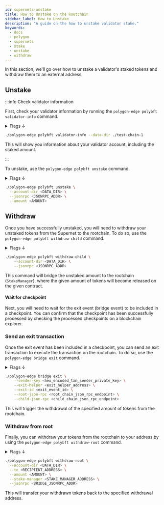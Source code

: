 ```yaml
---
id: supernets-unstake
title: How to Unstake on the Rootchain
sidebar_label: How to Unstake
description: "A guide on the how to unstake validator stake."
keywords:
  - docs
  - polygon
  - supernets
  - stake
  - unstake
  - withdraw
---
```


In this section, we'll go over how to unstake a validator's staked tokens and withdraw them to an external address.

## Unstake

:::info Check validator information

First, check your validator information by running the `polygon-edge polybft validator-info` command.

<details>
<summary>Flags ↓</summary>

| Flag | Description | Example |
|------|-------------|---------|
| `--chain-id` | ID of Supernet | `137` |
| `--config` | The path to the SecretsManager config file, if omitted, the local FS secrets manager is used | `/path/to/config.yaml` |
| `--data-dir` | The directory for the Polygon Edge data if the local FS is used | `/path/to/data/dir` |
| `-h`, `--help` | Help for validator-info | |
| `--jsonrpc` | The JSON-RPC interface (default "0.0.0.0:8545") | `http://localhost:8545` |
| `--stake-manager` | Address of stake manager contract | `0x123...` |
| `--supernet-manager` | Address of supernet manager contract | `0x456...` |

</details>

```bash
./polygon-edge polybft validator-info --data-dir ./test-chain-1
```

This will show you information about your validator account, including the staked amount.

:::

To unstake, use the `polygon-edge polybft unstake` command.

<details>
<summary>Flags ↓</summary>

| Flag                | Description                                                | Example                               |
|---------------------|------------------------------------------------------------|---------------------------------------|
| --amount            | Amount to unstake from validator                            | --amount 1000                         |
| --config            | Path to the SecretsManager config file                     | --config /path/to/config/file        |
| --data-dir          | Directory for the Polygon Edge data if the local FS is used | --data-dir /path/to/data/dir          |
| --jsonrpc           | JSON-RPC interface                                         | --jsonrpc 0.0.0.0:8545                |

</details>

```bash
./polygon-edge polybft unstake \
  --account-dir <DATA_DIR> \
  --jsonrpc <JSONRPC_ADDR> \
  --amount <AMOUNT>
```

## Withdraw

Once you have successfully unstaked, you will need to withdraw your unstaked tokens from the Supernet to the rootchain. To do so, use the `polygon-edge polybft withdraw-child` command.

<details>
<summary>Flags ↓</summary>

| Flag | Description | Example |
|------|-------------|---------|
| `--config` | The path to the SecretsManager config file, if omitted, the local FS secrets manager is used | `~/secrets.json` |
| `--data-dir` | The directory for the Polygon Edge data if the local FS is used | `~/polygon-edge/data` |
| `--jsonrpc` | The JSON-RPC interface (default "0.0.0.0:8545") | `127.0.0.1:8545` |

</details>

```bash
./polygon-edge polybft withdraw-child \
    --account-dir <DATA_DIR> \
    --jsonrpc <JSONRPC_ADDR>
```

This command will bridge the unstaked amount to the rootchain (`StakeManager`), where the given amount of tokens will become released on the given contract.

#### Wait for checkpoint

Next, you will need to wait for the exit event (bridge event) to be included in a checkpoint.
You can confirm that the checkpoint has been successfully processed by checking the processed checkpoints on a blockchain explorer.

### Send an exit transaction

Once the exit event has been included in a checkpoint, you can send an exit transaction to execute the transaction on the rootchain. To do so, use the `polygon-edge bridge exit` command.

<details>
<summary>Flags ↓</summary>

| Flag                 | Description                                                         | Example                              |
|----------------------|---------------------------------------------------------------------|--------------------------------------|
| --child-json-rpc     | The JSON RPC Supernet endpoint.                                  | --child-json-rpc=http://127.0.0.1:9545 |
| --exit-helper        | Address of ExitHelper smart contract on rootchain.                 | --exit-helper=<EXIT_HELPER_ADDRESS>  |
| --exit-id            | Supernet exit event ID.                                          | --exit-id=<EXIT_ID>                  |
| --root-json-rpc      | The JSON RPC rootchain endpoint.                                   | --root-json-rpc=http://127.0.0.1:8545 |
| --sender-key         | Hex encoded private key of the account which sends exit transaction to the rootchain. | --sender-key=<SENDER_KEY> |
| --test               | Test indicates whether exit transaction sender is hardcoded test account. | --test                              |

</details>

  ```bash
  ./polygon-edge bridge exit \
      --sender-key <hex_encoded_txn_sender_private_key> \
      --exit-helper <exit_helper_address> \
      --exit-id <exit_event_id> \
      --root-json-rpc <root_chain_json_rpc_endpoint> \
      --child-json-rpc <child_chain_json_rpc_endpoint>
  ```

This will trigger the withdrawal of the specified amount of tokens from the rootchain.

### Withdraw from root

Finally, you can withdraw your tokens from the rootchain to your address by using the `polygon-edge polybft withdraw-root` command.

<details>
<summary>Flags ↓</summary>

| Flag                   | Description                             | Example                            |
|------------------------|-----------------------------------------|------------------------------------|
| --amount               | amount to withdraw                      | --amount 1000000000000000000       |
| --config               | path to the SecretsManager config file  | --config /path/to/config           |
| --data-dir             | directory for the Polygon Edge data     | --data-dir /path/to/data/dir       |
| --jsonrpc              | JSON-RPC interface                       | --jsonrpc 0.0.0.0:8545             |
| --stake-manager        | address of stake manager contract        | --stake-manager 0x123abc           |
| --to                   | address where to withdraw                | --to 0x456def                      |

</details>

  ```bash
  ./polygon-edge polybft withdraw-root \
    --account-dir <DATA_DIR> \
    --to <RECIPIENT_ADDRESS> \
    --amount <AMOUNT> \
    --stake-manager <STAKE_MANAGER_ADDRESS> \
    --jsonrpc <BRIDGE_JSONRPC_ADDR>
  ```

This will transfer your withdrawn tokens back to the specified withdrawal address.
